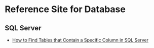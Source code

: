 # Reference Site for Database

## SQL Server 

- [How to Find Tables that Contain a Specific Column in SQL Server](https://chartio.com/resources/tutorials/how-to-find-tables-that-contain-a-specific-column-in-sql-server/)  

